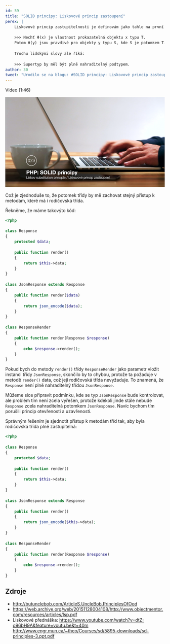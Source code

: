 ```yaml
---
id: 59
title: "SOLID principy: Liskovové princip zastoupení"
perex: |
    Liskovové princip zastupitelnosti je definovám jako tahle na první podhled děsivá rovnice:

    >>> Nechť Φ(x) je vlastnost prokazatelná objektu x typu T.
    Potom Φ(y) jsou pravdivé pro objekty y typu S, kde S je potomkem T.

    Trochu lidskými slovy ale říká:

    >>> Supertyp by měl být plně nahraditelný podtypem.
author: 30
tweet: "Urodilo se na blogu: #SOLID principy: Liskovové princip zastoupení"
---
```


Video (1:46)

[![Video na Youtube](/assets/images/posts/2018/solid-3/youtube.png)](http://www.youtube.com/watch?v=mXGB_hC5084)

Což je zjednoduše to, že potomek třídy by mě zachovat stejný přístup k metodám, které má i rodičovská třída.

Řekněme, že máme takovýto kód:

```php
<?php

class Response
{
    protected $data;

    public function render()
    {
        return $this->data;
    }
}

class JsonResponse extends Response
{
    public function render($data)
    {
        return json_encode($data);
    }
}

class ResponseRender
{
    public function render(Response $response)
    {
        echo $response->render();
    }
}
```

Pokud bych do metody ```render()``` třídy ```ResponseRender``` jako parametr vložit instanci třídy ```JsonResponse```, skončilo by to chybou, protože ta požaduje v metodě ```render()``` data, což její rodičovská třída nevyžaduje. To znamená, že ```Response``` není plně nahraditelný třídou ```JsonResponse```.

Můžeme sice připravit podmínku, kde se typ ```JsonResponse``` bude kontrolovat, ale problém tím není zcela vyřešen, protože kdekoli jinde stále nebude ```Response``` zcela nahraditelná potomkem ```JsonResponse```. Navíc bychom tím porušili princip otevřenosti a uzavřenosti.

Správným řešením je sjednotit přístup k metodám tříd tak, aby byla rodičovská třída plně zastupitelná:

```php
<?php

class Response
{
    protected $data;

    public function render()
    {
        return $this->data;
    }
}

class JsonResponse extends Response
{
    public function render()
    {
        return json_encode($this->data);
    }
}

class ResponseRender
{
    public function render(Response $response)
    {
        echo $response->render();
    }
}
```

## Zdroje

- http://butunclebob.com/ArticleS.UncleBob.PrinciplesOfOod
- https://web.archive.org/web/20151128004108/http://www.objectmentor.com/resources/articles/lsp.pdf
- Liskovové přednáška: https://www.youtube.com/watch?v=dtZ-o96bH9A&feature=youtu.be&t=40m
http://www.engr.mun.ca/~theo/Courses/sd/5895-downloads/sd-principles-3.ppt.pdf
